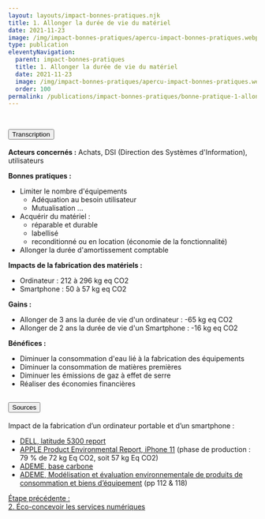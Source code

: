 ```yaml
---
layout: layouts/impact-bonnes-pratiques.njk
title: 1. Allonger la durée de vie du matériel
date: 2021-11-23
image: /img/impact-bonnes-pratiques/apercu-impact-bonnes-pratiques.webp
type: publication
eleventyNavigation:
  parent: impact-bonnes-pratiques
  title: 1. Allonger la durée de vie du matériel
  date: 2021-11-23
  image: /img/impact-bonnes-pratiques/apercu-impact-bonnes-pratiques.webp
  order: 100
permalink: /publications/impact-bonnes-pratiques/bonne-pratique-1-allonger-duree-vie-materiel/
---
```


<img src="/img/impact-bonnes-pratiques/sd/BPN1-AllongerDureeVieMateriel.png" class="fr-responsive-img" alt="" />

<section class="fr-accordion">
  <h2 class="fr-accordion__title">
    <button class="fr-accordion__btn" aria-expanded="false" aria-controls="accordion-transcription">Transcription</button>
  </h2>
  <div class="fr-collapse" id="accordion-transcription">

**Acteurs concernés :** Achats, DSI (Direction des Systèmes d'Information), utilisateurs

**Bonnes pratiques :**

  * Limiter le nombre d'équipements
    * Adéquation au besoin utilisateur
    * Mutualisation ...
  * Acquérir du matériel :
    * réparable et durable
    * labellisé
    * reconditionné ou en location (économie de la fonctionnalité)
  * Allonger la durée d'amortissement comptable

**Impacts de la fabrication des matériels :**

  * Ordinateur : 212 à 296 kg eq CO2
  * Smartphone : 50 à 57 kg eq CO2

**Gains :**

  * Allonger de 3 ans la durée de vie d'un ordinateur : -65 kg eq CO2
  * Allonger de 2 ans la durée de vie d'un Smartphone : -16 kg eq CO2

**Bénéfices :**

  * Diminuer la consommation d'eau lié à la fabrication des équipements
  * Diminuer la consommation de matières premières
  * Diminuer les émissions de gaz à effet de serre
  * Réaliser des économies financières

  </div>

  <h2 class="fr-accordion__title">
    <button class="fr-accordion__btn" aria-expanded="false" aria-controls="accordion-sources">Sources</button>
  </h2>
  <div class="fr-collapse" id="accordion-sources">

Impact de la fabrication d’un ordinateur portable et d’un smartphone :

  * [DELL, latitude 5300 report](https://www.delltechnologies.com/content/dam/digitalassets/active/en/unauth/data-sheets/products/laptops/latitude-5300.pdf)
  * [APPLE Product Environmental Report, iPhone 11](https://www.apple.com/environment/pdf/products/iphone/iPhone_11_PER_sept2019.pdf) (phase de production : 79 % de 72 kg Eq CO2, soit 57 kg Eq CO2)
  * [ADEME, base carbone](https://www.bilans-ges.ademe.fr/fr/basecarbone/donnees-consulter/liste-element/categorie/461/siGras/1)
  * [ADEME, Modélisation et évaluation environnementale de produits de consommation et biens
  d’équipement](https://librairie.ademe.fr/dechets-economie-circulaire/127-modelisation-et-evaluation-environnementale-de-produits-de-consommation-et-biens-d-equipement.html) (pp 112 & 118)

  </div>
</section>

<nav class="fr-grid-row fr-grid-row--gutters fr-py-3w">
  <div class="fr-col-12 fr-col-sm-6 fr-col-md-6">
    <a class="fr-link fr-fi-arrow-left-line fr-link--icon-left" href="/publications/impact-bonnes-pratiques/bonne-pratique-2-ecoconcevoir-service-numerique/">Étape précédente :<br />2. Éco-concevoir les services numériques</a>
  </div>
</nav>
